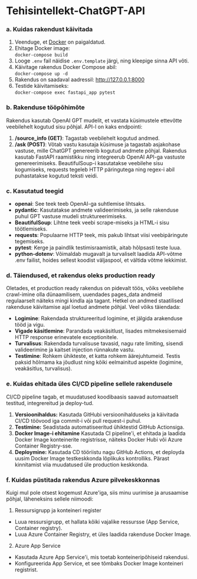 # Tehisintellekt-ChatGPT-API
### **a. Kuidas rakendust käivitada**
1. Veenduge, et [Docker](https://www.docker.com/products/docker-desktop/) on paigaldatud.
2. Ehitage Docker image:<br>
`docker-compose build`
3. Looge `.env` fail näidise `.env.template` järgi, ning kleepige sinna API võti.
4. Käivitage rakendus Docker Compose abil:<br>
`docker-compose up -d`
5. Rakendus on saadaval aadressil: http://127.0.0.1:8000
6. Testide käivitamiseks:<br>
`docker-compose exec fastapi_app pytest`

### **b. Rakenduse tööpõhimõte**
Rakendus kasutab OpenAI GPT mudelit, et vastata küsimustele ettevõtte veebilehelt kogutud sisu põhjal. API-l on kaks endpointi:
1. **/source_info (GET)**: Tagastab veebilehelt kogutud andmed. 
2. **/ask (POST)**: Võtab vastu kasutaja küsimuse ja tagastab asjakohase vastuse, mille ChatGPT genereerib kogutud andmete põhjal.
Rakendus kasutab FastAPI raamistikku ning integreerub OpenAI API-ga vastuste genereerimiseks. BeautifulSoup-i kasutatakse veebilehe sisu kogumiseks, requests tegeleb HTTP päringutega ning regex-i abil puhastatakse kogutud teksti veidi.

### **c. Kasutatud teegid**
- **openai**: See teek teeb OpenAI-ga suhtlemise lihtsaks.
- **pydantic**: Kasutatakse andmete valideerimiseks, ja selle rakenduse puhul GPT vastuse mudeli struktureerimiseks.
- **BeautifulSoup**: Lihtne teek veebi scrape-miseks ja HTML-i sisu töötlemiseks.
- **requests**: Populaarne HTTP teek, mis pakub lihtsat viisi veebipäringute tegemiseks.
- **pytest**: Kerge ja paindlik testimisraamistik, aitab hõlpsasti teste luua.
- **python-dotenv**: Võimaldab mugavalt ja turvaliselt laadida API-võtme .env failist, hoides sellest koodist väljaspool, et vältida võtme lekkimist.

### **d. Täiendused, et rakendus oleks production ready**
Oletades, et production ready rakendus on pidevalt töös, võiks veebilehe crawl-imine olla dünaamilisem, uuendades pages_data andmeid regulaarselt näiteks mingi kindla aja tagant. Hetkel on andmed staatilised rakenduse käivitamise ajal loetud andmete põhjal. Veel võiks täiendada:
- **Logimine**: Rakendada struktureeritud logimine, et jälgida arakenduse tööd ja vigu.
- **Vigade käsitlemine**: Parandada veakäsitlust, lisades mitmekesisemaid HTTP response erinevatele exceptionitele.
- **Turvalisus**: Rakendada turvalisuse tavasid, nagu rate limiting, sisendi valideerimine ja kaitset injection rünnakute vastu. 
- **Testimine**: Rohkem ühikteste, et katta rohkem äärejuhtumeid. Testis paksid hõlmama ka jõudlust ning kõiki eelmainitud aspekte (logimine, veakäsitlus, turvalisus).

### **e. Kuidas ehitada üles CI/CD pipeline sellele rakendusele**
CI/CD pipeline tagab, et muudatused koodibaasis saavad automaatselt testitud, integrereitud ja deploy-tud. 

1. **Versioonihaldus:** Kasutada GitHubi versioonihalduseks ja käivitada CI/CD töövood iga commit-i või pull request-i puhul.
2. **Testimine:** Seadistada automatiseeritud ühiktestid GitHub Actionsiga. 
3. **Docker Image-i ehitamine** Kasutada CI pipeline'i, et ehitada ja laadida Docker Image konteinerite registrisse, näiteks Docker Hubi või Azure Container Registry-sse.
4. **Deploymine:** Kasutada CD tööriistu nagu GitHub Actions, et deployda uusim Docker Image testkeskkonda lõplikuks kontrolliks. Pärast kinnitamist viia muudatused üle production keskkonda.

### **f. Kuidas püstitada rakendus Azure pilvekeskkonnas**
Kuigi mul pole otsest kogemust Azure'iga, siis minu uurimise ja arusaamise põhjal, läheneksins sellele niimoodi:
1. Ressursigrupp ja konteineri register  
- Luua ressursigrupp, et hallata kõiki vajalike ressursse (App Service, Container registry).
- Luua Azure Container Registry, et üles laadida rakenduse Docker Image.
2. Azure App Service
- Kasutada Azure App Service'i, mis toetab konteineripõhiseid rakendusi.
- Konfigureerida App Service, et see tõmbaks Docker Image konteineri registrist.
